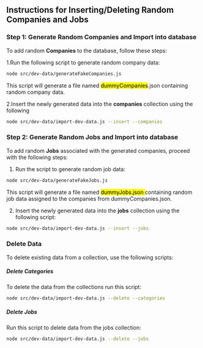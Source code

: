 ## Instructions for Inserting/Deleting Random Companies and Jobs

### Step 1: Generate Random Companies and Import into database

To add random <b>Companies</b> to the database, follow these steps:

1.Run the following script to generate random company data:

```bash
node src/dev-data/generateFakeCompanies.js
```

This script will generate a file named <mark>dummyCompanies</mark>.json containing random company data.

2.Insert the newly generated data into the <b>companies</b> collection using the following

```bash
node src/dev-data/import-dev-data.js --insert --companies
```

### Step 2: Generate Random Jobs and Import into database

To add random <b>Jobs</b> associated with the generated companies, proceed with the following steps:

1. Run the script to generate random job data:

```bash
node src/dev-data/generateFakeJobs.js
```

This script will generate a file named <mark>dummyJobs.json </mark> containing random job data assigned to the companies from dummyCompanies.json.

2. Insert the newly generated data into the <b>jobs</b> collection using the following script:

```bash
node src/dev-data/import-dev-data.js --insert --jobs
```

### Delete Data

To delete existing data from a collection, use the following scripts:

##### Delete Categories

To delete the data from the collections run this script:

```bash
node src/dev-data/import-dev-data.js --delete --categories
```

##### Delete Jobs

Run this script to delete data from the jobs collection:

```bash
node src/dev-data/import-dev-data.js --delete --jobs
```
